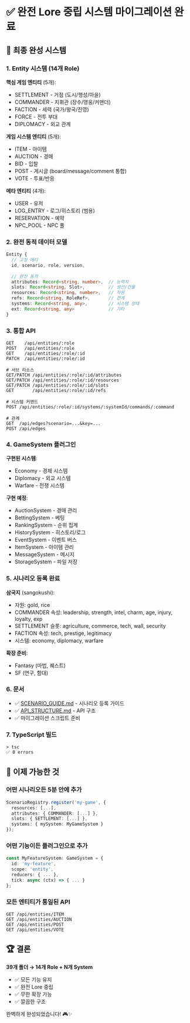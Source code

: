 # ✅ 완전 Lore 중립 시스템 마이그레이션 완료

## 🎉 최종 완성 시스템

### 1. Entity 시스템 (14개 Role)

**핵심 게임 엔티티** (5개):
- SETTLEMENT - 거점 (도시/행성/마을)
- COMMANDER - 지휘관 (장수/영웅/커맨더)
- FACTION - 세력 (국가/왕국/진영)
- FORCE - 전투 부대
- DIPLOMACY - 외교 관계

**게임 시스템 엔티티** (5개):
- ITEM - 아이템
- AUCTION - 경매
- BID - 입찰
- POST - 게시글 (board/message/comment 통합)
- VOTE - 투표/반응

**메타 엔티티** (4개):
- USER - 유저
- LOG_ENTRY - 로그/히스토리 (범용)
- RESERVATION - 예약
- NPC_POOL - NPC 풀

### 2. 완전 동적 데이터 모델

```typescript
Entity {
  // 고정 메타
  id, scenario, role, version,
  
  // 완전 동적
  attributes: Record<string, number>,  // 능력치
  slots: Record<string, Slot>,         // 생산/건물
  resources: Record<string, number>,   // 자원
  refs: Record<string, RoleRef>,       // 관계
  systems: Record<string, any>,        // 시스템 상태
  ext: Record<string, any>             // 기타
}
```

### 3. 통합 API

```
GET    /api/entities/:role
POST   /api/entities/:role
GET    /api/entities/:role/:id
PATCH  /api/entities/:role/:id

# 서브 리소스
GET/PATCH /api/entities/:role/:id/attributes
GET/PATCH /api/entities/:role/:id/resources
GET/PATCH /api/entities/:role/:id/slots
GET       /api/entities/:role/:id/refs

# 시스템 커맨드
POST /api/entities/:role/:id/systems/:systemId/commands/:command

# 관계
GET  /api/edges?scenario=...&key=...
POST /api/edges
```

### 4. GameSystem 플러그인

**구현된 시스템**:
- Economy - 경제 시스템
- Diplomacy - 외교 시스템
- Warfare - 전쟁 시스템

**구현 예정**:
- AuctionSystem - 경매 관리
- BettingSystem - 베팅
- RankingSystem - 순위 집계
- HistorySystem - 히스토리/로그
- EventSystem - 이벤트 버스
- ItemSystem - 아이템 관리
- MessageSystem - 메시지
- StorageSystem - 파일 저장

### 5. 시나리오 등록 완료

**삼국지** (sangokushi):
- 자원: gold, rice
- COMMANDER 속성: leadership, strength, intel, charm, age, injury, loyalty, exp
- SETTLEMENT 슬롯: agriculture, commerce, tech, wall, security
- FACTION 속성: tech, prestige, legitimacy
- 시스템: economy, diplomacy, warfare

**확장 준비**:
- Fantasy (마법, 퀘스트)
- SF (연구, 함대)

### 6. 문서

- ✅ [SCENARIO_GUIDE.md](file:///mnt/d/open-sam-backend/SCENARIO_GUIDE.md) - 시나리오 등록 가이드
- ✅ [API_STRUCTURE.md](file:///mnt/d/open-sam-backend/API_STRUCTURE.md) - API 구조
- ✅ 마이그레이션 스크립트 준비

### 7. TypeScript 빌드

```
> tsc
✅ 0 errors
```

## 🎯 이제 가능한 것

### 어떤 시나리오든 5분 안에 추가
```typescript
ScenarioRegistry.register('my-game', {
  resources: [...],
  attributes: { COMMANDER: [...] },
  slots: { SETTLEMENT: [...] },
  systems: { mySystem: MyGameSystem }
});
```

### 어떤 기능이든 플러그인으로 추가
```typescript
const MyFeatureSystem: GameSystem = {
  id: 'my-feature',
  scope: 'entity',
  reducers: { ... },
  tick: async (ctx) => { ... }
};
```

### 모든 엔티티가 통일된 API
```
GET /api/entities/ITEM
GET /api/entities/AUCTION
GET /api/entities/POST
GET /api/entities/VOTE
```

## 🏆 결론

**39개 폴더 → 14개 Role + N개 System**
- ✅ 모든 기능 유지
- ✅ 완전 Lore 중립
- ✅ 무한 확장 가능
- ✅ 깔끔한 구조

완벽하게 완성되었습니다! 🎮✨
